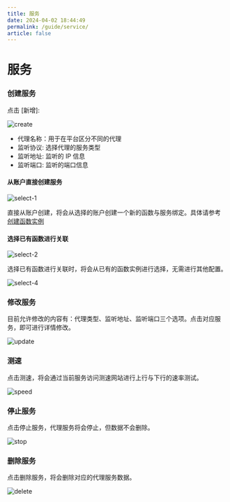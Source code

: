 ```yaml
---
title: 服务
date: 2024-04-02 18:44:49
permalink: /guide/service/
article: false
---
```


# 服务

### 创建服务

点击 [新增]:

![create](https://seamoon.oss-cn-hangzhou.aliyuncs.com/fe87befcb18c4e059951f8f1ed2dbe91.png)

+ 代理名称：用于在平台区分不同的代理
+ 监听协议: 选择代理的服务类型
+ 监听地址: 监听的 IP 信息
+ 监听端口: 监听的端口信息

#### 从账户直接创建服务

![select-1](https://seamoon.oss-cn-hangzhou.aliyuncs.com/700cea1e620f40f1beb6596bd48565a0.png)

直接从账户创建，将会从选择的账户创建一个新的函数与服务绑定。具体请参考 [创建函数实例](https://seamoon.dvkunion.cn/guide/func/)

#### 选择已有函数进行关联

![select-2](https://seamoon.oss-cn-hangzhou.aliyuncs.com/120fa192be864d4293ea51344542f336.png)

选择已有函数进行关联时，将会从已有的函数实例进行选择，无需进行其他配置。

![select-4](https://seamoon.oss-cn-hangzhou.aliyuncs.com/af8eaa396fac4413a2a6d54d715412a5.png)

### 修改服务

目前允许修改的内容有：代理类型、监听地址、监听端口三个选项。点击对应服务，即可进行详情修改。

![update](https://seamoon.oss-cn-hangzhou.aliyuncs.com/1cb9366981cf4432898a179f1e380004.png)

### 测速

点击测速，将会通过当前服务访问测速网站进行上行与下行的速率测试。

![speed](https://seamoon.oss-cn-hangzhou.aliyuncs.com/31c585b8ed8d4cc0994cad33ad554852.png)

### 停止服务

点击停止服务，代理服务将会停止，但数据不会删除。

![stop](https://seamoon.oss-cn-hangzhou.aliyuncs.com/53605b61a97e48218caca2f0eb8b175f.png)

### 删除服务

点击删除服务，将会删除对应的代理服务数据。

![delete](https://seamoon.oss-cn-hangzhou.aliyuncs.com/b4b1fb410f1a4d9798956e0ad80cebc9.png)



